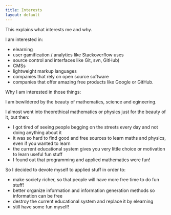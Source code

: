 ```yaml
---
title: Interests
layout: default
---
```


This explains what interests me and why.

I am interested in:

- elearning
- user gamification / analytics like Stackoverflow uses
- source control and interfaces like Git, svn, GitHub)
- CMSs
- lightweight markup languages
- companies that rely on open source software
- companies that offer amazing free products like Google or GitHub.

Why I am interested in those things:

I am bewildered by the beauty of mathematics, science and egineering.

I almost went into theorethical mathematics or physics just for the beauty of it, but then:

- I got tired of seeing people begging on the streets every day and not doing anything about it
- it was so hard to find good and free sources to learn maths and physics, even if you wanted to learn
- the current educational system gives you very little choice or motivation to learn useful fun stuff
- I found out that programming and applied mathematics were fun!

So I decided to devote myself to applied stuff in order to:

- make society richer, so that people will have more free time to do fun stuff!
- better organize information and information generation methods so information can be free
- destroy the current educational system and replace it by elearning
- still have some fun myself!
